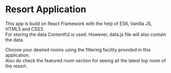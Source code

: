 <h1>Resort Application</h1>
<p>
  This app is build on React Framework with the help of ES6, Vanilla JS, HTML5 and CSS3. <br/>
  For storing the data Contentful is used. However, data.js file will also contain the data. <br/>
</p>
<p>
  Choose your desired rooms using the filtering facility provided in this application.<br/>
  Also do check the featured room section for seeing all the latest top room of the resort.<br/>
</p>

